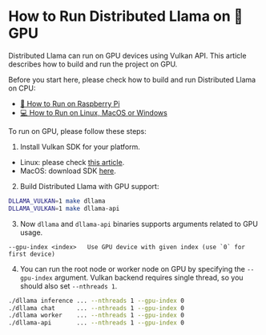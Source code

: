 # How to Run Distributed Llama on 🧠 GPU

Distributed Llama can run on GPU devices using Vulkan API. This article describes how to build and run the project on GPU.

Before you start here, please check how to build and run Distributed Llama on CPU:
* [🍓 How to Run on Raspberry Pi](./HOW_TO_RUN_RASPBERRYPI.md)
* [💻 How to Run on Linux, MacOS or Windows](./HOW_TO_RUN_LINUX_MACOS_WIN.md)

To run on GPU, please follow these steps:

1. Install Vulkan SDK for your platform.
  * Linux: please check [this article](https://vulkan.lunarg.com/doc/view/latest/linux/getting_started_ubuntu.html).
  * MacOS: download SDK [here](https://vulkan.lunarg.com/sdk/home#mac).
2. Build Distributed Llama with GPU support:

```bash
DLLAMA_VULKAN=1 make dllama
DLLAMA_VULKAN=1 make dllama-api
```

3. Now `dllama` and `dllama-api` binaries supports arguments related to GPU usage.

```
--gpu-index <index>   Use GPU device with given index (use `0` for first device)
```

4. You can run the root node or worker node on GPU by specifying the `--gpu-index` argument. Vulkan backend requires single thread, so you should also set `--nthreads 1`.

```bash
./dllama inference ... --nthreads 1 --gpu-index 0 
./dllama chat      ... --nthreads 1 --gpu-index 0 
./dllama worker    ... --nthreads 1 --gpu-index 0 
./dllama-api       ... --nthreads 1 --gpu-index 0 
```
